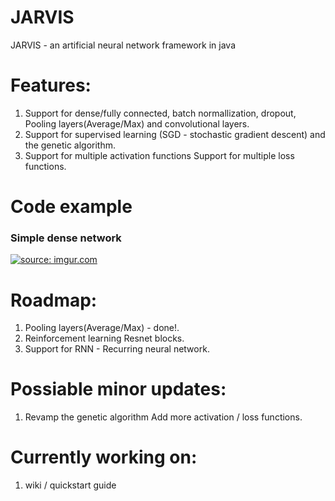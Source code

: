 # JARVIS
JARVIS - an artificial neural network framework in java  

# Features:  
  1. Support for dense/fully connected, batch normallization, dropout, Pooling layers(Average/Max) and convolutional layers.
  2. Support for supervised learning (SGD - stochastic gradient descent) and the genetic algorithm.
  3. Support for multiple activation functions Support for multiple loss functions.

# Code example
### Simple dense network
<a href="https://imgur.com/tqdKIGi"><img src="https://i.imgur.com/tqdKIGi.png" title="source: imgur.com" /></a>

# Roadmap:  
  1. Pooling layers(Average/Max) - done!.
  2. Reinforcement learning Resnet blocks. 
  3. Support for RNN - Recurring neural network. 

# Possiable minor updates:  
  1. Revamp the genetic algorithm Add more activation / loss functions.

# Currently working on: 
  1. wiki / quickstart guide
